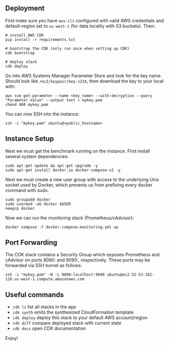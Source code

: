 ## Deployment

First make sure you have `aws-cli` configured with valid AWS credentials and default-region set to `us-west-1` (for data locality with S3 buckets).  Then:

```shell
# install AWS CDK
pip install -r requirements.txt

# bootstrap the CDK (only run once when setting up CDK)
cdk bootstrap

# deploy stack
cdk deploy
```

Go into AWS Systems Manager Parameter Store and look for the key name.  Should look like `/ec2/keypair/key-1234`, then download the key to your local with:

```shell
aws ssm get-parameter --name <key_name> --with-decryption --query "Parameter.Value" --output text > mykey.pem
chmod 400 mykey.pem
```

You can now SSH into the instance:

```shell
ssh -i "mykey.pem" ubuntu@<public_hostname>
```

## Instance Setup
Next we must get the benchmark running on the instance.  First install several system dependencies:

```shell
sudo apt-get update && apt-get upgrade -y
sudo apt-get install docker.io docker-compose-v2 -y
```

Next we must create a new user group with access to the underlying Unix socket used by Docker, which prevents
us from prefixing every docker command with sudo.

```shell
sudo groupadd docker
sudo usermod -aG docker $USER
newgrp docker
```

Now we can run the monitoring stack (Prometheus/cAdvisor):

```shell
docker compose -f docker-compose.monitoring.yml up
```

## Port Forwarding
The CDK stack contains a Security Group which exposes Prometheus and cAdvisor on ports 8080: and 9090:, respectively.  These ports may be forwarded via SSH tunnel as follows:

```shell
ssh -i "mykey.pem" -N -L 9090:localhost:9090 ubuntu@ec2-52-53-162-116.us-west-1.compute.amazonaws.com
```

## Useful commands

 * `cdk ls`          list all stacks in the app
 * `cdk synth`       emits the synthesized CloudFormation template
 * `cdk deploy`      deploy this stack to your default AWS account/region
 * `cdk diff`        compare deployed stack with current state
 * `cdk docs`        open CDK documentation

Enjoy!
